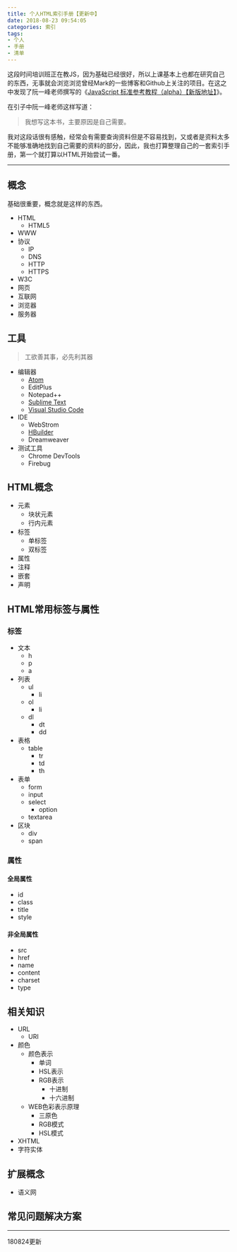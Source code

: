 ```yaml
---
title: 个人HTML索引手册【更新中】
date: 2018-08-23 09:54:05
categories: 索引
tags:
- 个人
- 手册
- 清单
---
```


这段时间培训班正在教JS，因为基础已经很好，所以上课基本上也都在研究自己的东西，无事就会浏览浏览曾经Mark的一些博客和Github上关注的项目。在这之中发现了阮一峰老师撰写的《[JavaScript 标准参考教程（alpha）](http://javascript.ruanyifeng.com/)[【新版地址】](https://wangdoc.com/javascript/)》。

在引子中阮一峰老师这样写道：

> 我想写这本书，主要原因是自己需要。

我对这段话很有感触，经常会有需要查询资料但是不容易找到，又或者是资料太多不能够准确地找到自己需要的资料的部分，因此，我也打算整理自己的一套索引手册，第一个就打算以HTML开始尝试一番。

<!-- more -->

***

## 概念

基础很重要，概念就是这样的东西。

* HTML
    * HTML5
* WWW
* 协议
    * IP
    * DNS
    * HTTP
    * HTTPS
* W3C
* 网页
* 互联网
* 浏览器
* 服务器

## 工具

> 工欲善其事，必先利其器

* 编辑器
    * [Atom](https://atom.io/)
    * EditPlus
    * Notepad++
    * [Sublime Text](https://www.sublimetext.com/)
    * [Visual Studio Code](https://code.visualstudio.com/)
* IDE
    * WebStrom
    * [HBuilder](http://www.dcloud.io/)
    * Dreamweaver
* 测试工具
    * Chrome DevTools
    * Firebug

## HTML概念

* 元素
    * 块状元素
    * 行内元素
* 标签
    * 单标签
    * 双标签
* 属性
* 注释
* 嵌套
* 声明

## HTML常用标签与属性

### 标签

* 文本
    * h
    * p
    * a
* 列表
    * ul
        * li
    * ol
        * li
    * dl
        * dt
        * dd
* 表格
    * table
        * tr
        * td
        * th
* 表单
    * form
    * input
    * select
        * option
    * textarea
* 区块
    * div
    * span

### 属性

#### 全局属性

* id
* class
* title
* style

#### 非全局属性

* src
* href
* name
* content
* charset
* type

## 相关知识

* URL
    * URI
* 颜色
    * 颜色表示
        * 单词
        * HSL表示
        * RGB表示
            * 十进制
            * 十六进制
    * WEB色彩表示原理
        * 三原色
        * RGB模式
        * HSL模式
* XHTML
* 字符实体

## 扩展概念

* 语义网

## 常见问题解决方案

***

180824更新